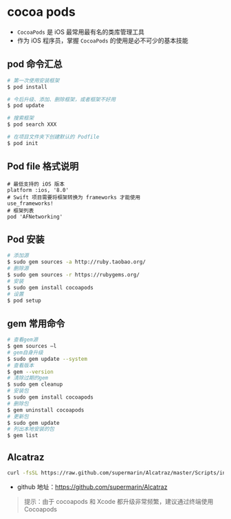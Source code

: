 # cocoa pods

* `CocoaPods` 是 iOS 最常用最有名的类库管理工具
* 作为 iOS 程序员，掌握 `CocoaPods` 的使用是必不可少的基本技能

## pod 命令汇总

```bash
# 第一次使用安装框架
$ pod install

# 今后升级、添加、删除框架，或者框架不好用
$ pod update

# 搜索框架
$ pod search XXX

# 在项目文件夹下创建默认的 Podfile
$ pod init
```

## Pod file 格式说明

```
# 最低支持的 iOS 版本
platform :ios, '8.0'
# Swift 项目需要将框架转换为 frameworks 才能使用
use_frameworks!
# 框架列表
pod 'AFNetworking'
```

## Pod 安装

```bash
# 添加源
$ sudo gem sources -a http://ruby.taobao.org/
# 删除源
$ sudo gem sources -r https://rubygems.org/
# 安装
$ sudo gem install cocoapods
# 设置
$ pod setup
```

## gem 常用命令

```bash
# 查看gem源
$ gem sources –l
# gem自身升级
$ sudo gem update --system
# 查看版本
$ gem --version
# 清除过期的gem
$ sudo gem cleanup
# 安装包
$ sudo gem install cocoapods
# 删除包
$ gem uninstall cocoapods
# 更新包
$ sudo gem update
# 列出本地安装的包
$ gem list
```

## Alcatraz

```bash
curl -fsSL https://raw.github.com/supermarin/Alcatraz/master/Scripts/install.sh | sh
```

* github 地址：https://github.com/supermarin/Alcatraz

> 提示：由于 cocoapods 和 Xcode 都升级非常频繁，建议通过终端使用 Cocoapods
